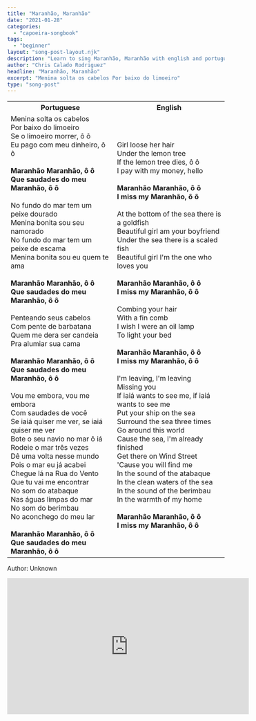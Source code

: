 ```yaml
---
title: "Maranhão, Maranhão"
date: "2021-01-28"
categories:
  - "capoeira-songbook"
tags:
  - "beginner"
layout: "song-post-layout.njk"
description: "Learn to sing Maranhão, Maranhão with english and portuguese translations along with a video to help you learn."
author: "Chris Calado Rodriguez"
headline: "Maranhão, Maranhão"
excerpt: "Menina solta os cabelos Por baixo do limoeiro"
type: "song-post"
---
```


<table class="capoeira-table">
    <tr class="header-row">
        <th>Portuguese</th>
        <th>English</th>
    </tr>
    <tr>
        <td>Menina solta os cabelos<br>
Por baixo do limoeiro<br>
Se o limoeiro morrer, ô ô<br>
Eu pago com meu dinheiro, ô ô<br>
<br>
<strong>Maranhão Maranhão, ô ô<br>
Que saudades do meu Maranhão, ô ô</strong><br>
<br>
No fundo do mar tem um peixe dourado<br>
Menina bonita sou seu namorado<br>
No fundo do mar tem um peixe de escama<br>
Menina bonita sou eu quem te ama<br>
<br>
<strong>Maranhão Maranhão, ô ô<br>
Que saudades do meu Maranhão, ô ô</strong><br>
<br>
Penteando seus cabelos<br>
Com pente de barbatana<br>
Quem me dera ser candeia<br>
Pra alumiar sua cama<br>
<br>
<strong>Maranhão Maranhão, ô ô<br>
Que saudades do meu Maranhão, ô ô</strong><br>
<br>
Vou me embora, vou me embora<br>
Com saudades de você<br>
Se iaiá quiser me ver, se iaiá quiser me ver<br>
Bote o seu navio no mar ô iá<br>
Rodeie o mar três vezes<br>
Dê uma volta nesse mundo<br>
Pois o mar eu já acabei<br>
Chegue lá na Rua do Vento<br>
Que tu vai me encontrar<br>
No som do atabaque<br>
Nas águas limpas do mar<br>
No som do berimbau<br>
No aconchego do meu lar<br>
<br>
<strong>Maranhão Maranhão, ô ô<br>
Que saudades do meu Maranhão, ô ô</strong></td>
        <td>Girl loose her hair<br>
Under the lemon tree<br>
If the lemon tree dies, ô ô<br>
I pay with my money, hello<br>
<br>
<strong>Maranhão Maranhão, ô ô<br>
I miss my Maranhão, ô ô</strong><br>
<br>
At the bottom of the sea there is a goldfish<br>
Beautiful girl am your boyfriend<br>
Under the sea there is a scaled fish<br>
Beautiful girl I'm the one who loves you<br>
<br>
<strong>Maranhão Maranhão, ô ô<br>
I miss my Maranhão, ô ô</strong><br>
<br>
Combing your hair<br>
With a fin comb<br>
I wish I were an oil lamp<br>
To light your bed<br>
<br>
<strong>Maranhão Maranhão, ô ô<br>
I miss my Maranhão, ô ô</strong><br>
<br>
I'm leaving, I'm leaving<br>
Missing you<br>
If iaiá wants to see me, if iaiá wants to see me<br>
Put your ship on the sea<br>
Surround the sea three times<br>
Go around this world<br>
Cause the sea, I'm already finished<br>
Get there on Wind Street<br>
'Cause you will find me<br>
In the sound of the atabaque<br>
In the clean waters of the sea<br>
In the sound of the berimbau<br>
In the warmth of my home<br>
<br>
<strong>Maranhão Maranhão, ô ô<br>
I miss my Maranhão, ô ô</strong></td>
    </tr>
</table>
<figcaption>

Author: Unknown 

</figcaption>

<iframe width="560" height="315" src="https://www.youtube.com/embed/YkpEimi5Ozo" title="YouTube video player" frameborder="0" allow="accelerometer; autoplay; clipboard-write; encrypted-media; gyroscope; picture-in-picture" allowfullscreen></iframe>